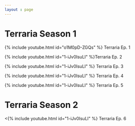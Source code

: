 ```yaml
---
layout : page
---
```

<h1>Terraria Season 1</h1>
<p>
{% include youtube.html id="o1M0pD-ZGQs" %}
Terraria Ep. 1
</p>
<p>
{% include youtube.html id="1-iJv0IsuLI" %}Terraria Ep. 2
</p>
<p>{% include youtube.html id="1-iJv0IsuLI" %}
Terraria Ep. 3</p>
<p>{% include youtube.html id="1-iJv0IsuLI" %}
Terraria Ep. 4</p>
<p>{% include youtube.html id="1-iJv0IsuLI" %}
Terraria Ep. 5</p>

<h1>Terraria Season 2</h1>
<p><{% include youtube.html id="1-iJv0IsuLI" %}
Terraria Ep. 6</p>
